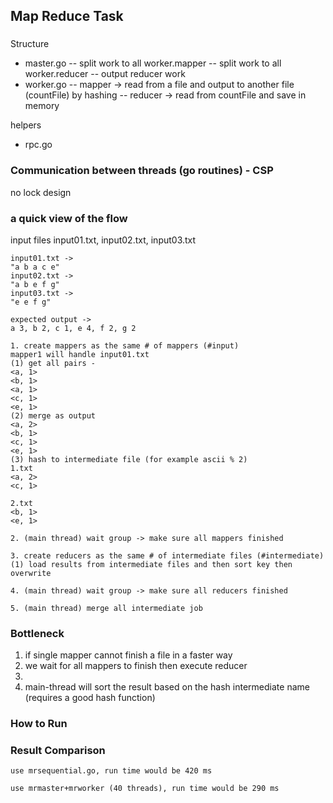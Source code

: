 ## Map Reduce Task

###
Structure 
- master.go
    -- split work to all worker.mapper
    -- split work to all worker.reducer
    -- output reducer work
- worker.go
    -- mapper -> read from a file and output to another file (countFile) by hashing
    -- reducer -> read from countFile and save in memory

helpers 
- rpc.go


### Communication between threads (go routines) - CSP
no lock design

### a quick view of the flow
input files
input01.txt, input02.txt, input03.txt


```
input01.txt ->
"a b a c e"
input02.txt ->
"a b e f g"
input03.txt ->
"e e f g"

expected output ->
a 3, b 2, c 1, e 4, f 2, g 2

1. create mappers as the same # of mappers (#input)
mapper1 will handle input01.txt
(1) get all pairs -
<a, 1>
<b, 1>
<a, 1>
<c, 1>
<e, 1>
(2) merge as output
<a, 2>
<b, 1>
<c, 1>
<e, 1>
(3) hash to intermediate file (for example ascii % 2)
1.txt 
<a, 2>
<c, 1>

2.txt
<b, 1>
<e, 1>

2. (main thread) wait group -> make sure all mappers finished

3. create reducers as the same # of intermediate files (#intermediate)
(1) load results from intermediate files and then sort key then overwrite

4. (main thread) wait group -> make sure all reducers finished

5. (main thread) merge all intermediate job  
```

### Bottleneck
1. if single mapper cannot finish a file in a faster way
2. we wait for all mappers to finish then execute reducer
3. 
4. main-thread will sort the result based on the hash intermediate name  
    (requires a good hash function)
    


### How to Run


### Result Comparison
```
use mrsequential.go, run time would be 420 ms

use mrmaster+mrworker (40 threads), run time would be 290 ms

```

